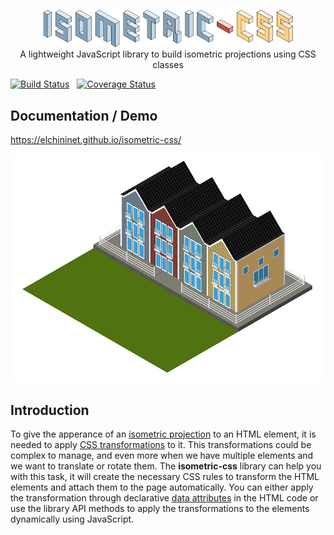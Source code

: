 <p align="center">
    <a href="https://github.com/elchininet/isometric-css">
        <img src="./docs-src/src/images/isometric-css.png?raw=true" width="400" title="isometric-css" />
    </a>
    <br>
    A lightweight JavaScript library to build isometric projections using CSS classes
</p>

[![Build Status](https://travis-ci.com/elchininet/isometric-css.svg?branch=master)](https://travis-ci.com/elchininet/isometric-css) &nbsp; [![Coverage Status](https://coveralls.io/repos/github/elchininet/isometric-css/badge.svg?branch=master)](https://coveralls.io/github/elchininet/isometric-css?branch=master)

## Documentation / Demo

https://elchininet.github.io/isometric-css/

<a href="https://elchininet.github.io/isometric-css/">
    <img src="./docs-src/src/images/isometric.png?raw=true" width="838" title="isometric-css" />
</a>

## Introduction

To give the apperance of an <a href="https://en.wikipedia.org/wiki/Isometric_projection" target="_blank" rel="noreferrer noopener">isometric projection</a> to an HTML element, it is needed to apply <a href="https://developer.mozilla.org/en-US/docs/Web/CSS/transform" target="_blank" rel="noreferrer noopener">CSS transformations</a> to it. This transformations could be complex to manage, and even more when we have multiple elements and we want to translate or rotate them. The **isometric-css** library can help you with this task, it will create the necessary CSS rules to transform the HTML elements and attach them to the page automatically. You can either apply the transformation through declarative <a href="https://developer.mozilla.org/en-US/docs/Web/HTML/Global_attributes/data-*" target="_blank" rel="noreferrer noopener">data attributes</a> in the HTML code or use the library API methods to apply the transformations to the elements dynamically using JavaScript.